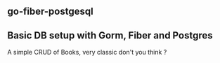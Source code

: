 ## go-fiber-postgesql


## Basic DB setup with Gorm, Fiber and Postgres

A simple CRUD of Books, very classic don't you think ?
